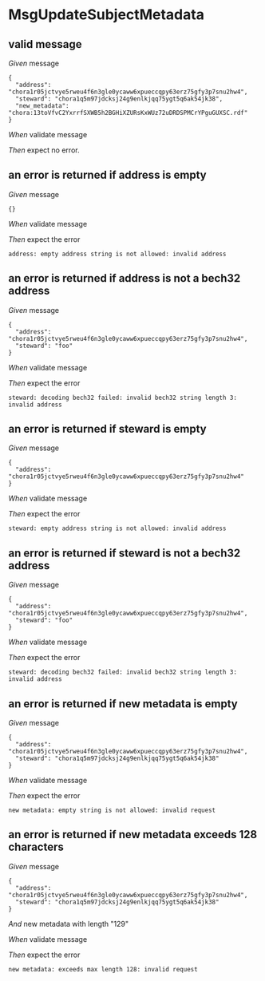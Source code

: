 # MsgUpdateSubjectMetadata

## valid message

_Given_ message

```
{
  "address": "chora1r05jctvye5rweu4f6n3gle0ycaww6xpueccqpy63erz75gfy3p7snu2hw4",
  "steward": "chora1q5m97jdcksj24g9enlkjqq75ygt5q6ak54jk38",
  "new_metadata": "chora:13toVfvC2YxrrfSXWB5h2BGHiXZURsKxWUz72uDRDSPMCrYPguGUXSC.rdf"
}
```

_When_ validate message

_Then_ expect no error.

## an error is returned if address is empty

_Given_ message

```
{}
```

_When_ validate message

_Then_ expect the error

```
address: empty address string is not allowed: invalid address
```

## an error is returned if address is not a bech32 address

_Given_ message

```
{
  "address": "chora1r05jctvye5rweu4f6n3gle0ycaww6xpueccqpy63erz75gfy3p7snu2hw4",
  "steward": "foo"
}
```

_When_ validate message

_Then_ expect the error

```
steward: decoding bech32 failed: invalid bech32 string length 3: invalid address
```

## an error is returned if steward is empty

_Given_ message

```
{
  "address": "chora1r05jctvye5rweu4f6n3gle0ycaww6xpueccqpy63erz75gfy3p7snu2hw4"
}
```

_When_ validate message

_Then_ expect the error

```
steward: empty address string is not allowed: invalid address
```

## an error is returned if steward is not a bech32 address

_Given_ message

```
{
  "address": "chora1r05jctvye5rweu4f6n3gle0ycaww6xpueccqpy63erz75gfy3p7snu2hw4",
  "steward": "foo"
}
```

_When_ validate message

_Then_ expect the error

```
steward: decoding bech32 failed: invalid bech32 string length 3: invalid address
```

## an error is returned if new metadata is empty

_Given_ message

```
{
  "address": "chora1r05jctvye5rweu4f6n3gle0ycaww6xpueccqpy63erz75gfy3p7snu2hw4",
  "steward": "chora1q5m97jdcksj24g9enlkjqq75ygt5q6ak54jk38"
}
```

_When_ validate message

_Then_ expect the error

```
new metadata: empty string is not allowed: invalid request
```

## an error is returned if new metadata exceeds 128 characters

_Given_ message

```
{
  "address": "chora1r05jctvye5rweu4f6n3gle0ycaww6xpueccqpy63erz75gfy3p7snu2hw4",
  "steward": "chora1q5m97jdcksj24g9enlkjqq75ygt5q6ak54jk38"
}
```

_And_ new metadata with length "129"

_When_ validate message

_Then_ expect the error

```
new metadata: exceeds max length 128: invalid request
```
